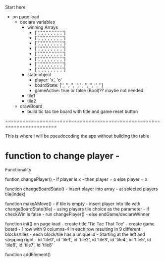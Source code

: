 Start here
- on page load
    - declare variables
        - winning Arrays
            - ['','','','','','','','','']
            - ['','','','','','','','','']
            - ['','','','','','','','','']
            - ['','','','','','','','','']
            - ['','','','','','','','','']
            - ['','','','','','','','','']
            - ['','','','','','','','','']
            - ['','','','','','','','','']
        - state object
            - player: 'x', 'o'
            - boardState: ['', '', '', '', '', '', '', '', '']
            - gameActive: true or false (Bool)?? maybe not needed
        - tile1
        - tile2
    - drawBoard
        - build tic tac toe board with title and game reset button

========================================================================

This is where i will be pseudocoding the app without building the table

function to change player
    - 
======================================================================
Functionality

funtion changePlayer()
    - if player is x
        - then player = o
    else player = x
    

function changeBoardState()
    - insert player into array
        - at selected players tile(index)

function makeAMove()
    - if tile is empty
        - insert player into tile with changeBoardState(tile)
            - using players tile choice as the parameter
        - if checkWin is false
            - run changePlayer()
    - else endGame/declareWinner
        
function init()
on page load
    - create title 'Tic Tac That Toe'
    - create game board
        - 1 row with 9 columns-4 in each row resulting in 9 different blocks/tiles
        - each block/tile has a unique id
        - Starting at the left and stepping right
            - id 'tile0', id 'tile1', id 'tile2', id 'tile3', id 'tile4', id 'tile5', id 'tile6', id 'tile7', id 'tile8'
            
function addElement()



